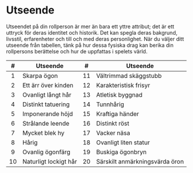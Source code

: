 # Utseende

Utseendet på din rollperson är mer än bara ett yttre attribut; det är ett uttryck för deras identitet och historik. Det kan spegla deras bakgrund, livsstil, erfarenheter och till och med deras personlighet. När du väljer ditt utseende från tabellen, tänk på hur dessa fysiska drag kan berika din rollpersons berättelse och hur de uppfattas i spelets värld.

| **#**   | **Utseende**                    | **#**   | **Utseende**                    |
|:-------:|---------------------------------|:-------:|---------------------------------|
| 1       | Skarpa ögon                     | 11      | Vältrimmad skäggstubb           |
| 2       | Ett ärr över kinden             | 12      | Karakteristisk frisyr           |
| 3       | Ovanligt långt hår              | 13      | Atletisk byggnad                |
| 4       | Distinkt tatuering              | 14      | Tunnhårig                       |
| 5       | Imponerande höjd                | 15      | Kraftiga händer                 |
| 6       | Strålande leende                | 16      | Distinkt röst                   |
| 7       | Mycket blek hy                  | 17      | Vacker näsa                     |
| 8       | Hårig                           | 18      | Ovanligt liten statur           |
| 9       | Ovanlig ögonfärg                | 19      | Buskiga ögonbryn                |
| 10      | Naturligt lockigt hår           | 20      | Särskilt anmärkningsvärda öron  |

